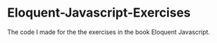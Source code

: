 # Eloquent-Javascript-Exercises
The code I made for the the exercises in the book Eloquent Javascript.
